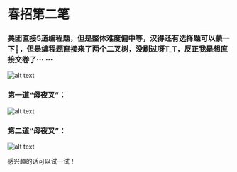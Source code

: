 # 春招第二笔

### 美团直接5道编程题，但是整体难度偏中等，汉得还有选择题可以蒙一下🤣，但是编程题直接来了两个二叉树，没刷过呀T_T，反正我是想直接交卷了··· ···

![alt text](https://cs-wlei224.obs.cn-south-1.myhuaweicloud.com/blog-imgs/202403091838374.png)



### 第一道“母夜叉”：

![alt text](https://cs-wlei224.obs.cn-south-1.myhuaweicloud.com/blog-imgs/202403091838299.png)

### 第二道“母夜叉”：

![alt text](https://cs-wlei224.obs.cn-south-1.myhuaweicloud.com/blog-imgs/202403091839037.png)

感兴趣的话可以试一试！